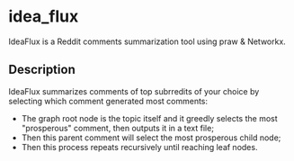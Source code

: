 # idea_flux
IdeaFlux is a Reddit comments summarization tool using praw & Networkx. 
## Description
IdeaFlux summarizes comments of top subrredits of your choice by selecting which comment generated most comments: 
- The graph root node is the topic itself and it greedly selects the most "prosperous" comment, then outputs it in a text file;
- Then this parent comment will select the most prosperous child node;
- Then this process repeats recursively until reaching leaf nodes.
